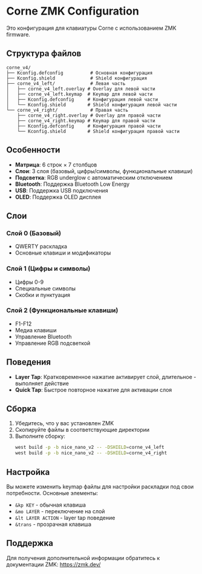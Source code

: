 # Corne ZMK Configuration

Это конфигурация для клавиатуры Corne с использованием ZMK firmware.

## Структура файлов

```
corne_v4/
├── Kconfig.defconfig          # Основная конфигурация
├── Kconfig.shield             # Shield конфигурация
├── corne_v4_left/             # Левая часть
│   ├── corne_v4_left.overlay # Overlay для левой части
│   ├── corne_v4_left.keymap  # Keymap для левой части
│   ├── Kconfig.defconfig     # Конфигурация левой части
│   └── Kconfig.shield        # Shield конфигурация левой части
└── corne_v4_right/            # Правая часть
    ├── corne_v4_right.overlay # Overlay для правой части
    ├── corne_v4_right.keymap # Keymap для правой части
    ├── Kconfig.defconfig     # Конфигурация правой части
    └── Kconfig.shield        # Shield конфигурация правой части
```

## Особенности

- **Матрица**: 6 строк × 7 столбцов
- **Слои**: 3 слоя (базовый, цифры/символы, функциональные клавиши)
- **Подсветка**: RGB underglow с автоматическим отключением
- **Bluetooth**: Поддержка Bluetooth Low Energy
- **USB**: Поддержка USB подключения
- **OLED**: Поддержка OLED дисплея

## Слои

### Слой 0 (Базовый)
- QWERTY раскладка
- Основные клавиши и модификаторы

### Слой 1 (Цифры и символы)
- Цифры 0-9
- Специальные символы
- Скобки и пунктуация

### Слой 2 (Функциональные клавиши)
- F1-F12
- Медиа клавиши
- Управление Bluetooth
- Управление RGB подсветкой

## Поведения

- **Layer Tap**: Кратковременное нажатие активирует слой, длительное - выполняет действие
- **Quick Tap**: Быстрое повторное нажатие для активации слоя

## Сборка

1. Убедитесь, что у вас установлен ZMK
2. Скопируйте файлы в соответствующие директории
3. Выполните сборку:
   ```bash
   west build -p -b nice_nano_v2 -- -DSHIELD=corne_v4_left
   west build -p -b nice_nano_v2 -- -DSHIELD=corne_v4_right
   ```

## Настройка

Вы можете изменить keymap файлы для настройки раскладки под свои потребности. Основные элементы:

- `&kp KEY` - обычная клавиша
- `&mo LAYER` - переключение на слой
- `&lt LAYER ACTION` - layer tap поведение
- `&trans` - прозрачная клавиша

## Поддержка

Для получения дополнительной информации обратитесь к документации ZMK: https://zmk.dev/
